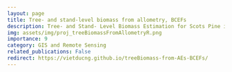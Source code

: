 ```yaml
---
layout: page
title: Tree- and stand-level biomass from allometry, BCEFs
description: Tree- and Stand- Level Biomass Estimation for Scots Pine in Poland with Allometric Equations, Biomass Conversion and Expansion Factors
img: assets/img/proj_treeBiomassFromAllometryR.png
importance: 9
category: GIS and Remote Sensing
related_publications: False
redirect: https://vietducng.github.io/treeBiomass-from-AEs-BCEFs/
---
```

